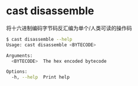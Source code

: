 # cast disassemble

将十六进制编码字节码反汇编为单个/人类可读的操作码

```bash
$ cast disassemble --help
Usage: cast disassemble <BYTECODE>

Arguments:
  <BYTECODE>  The hex encoded bytecode

Options:
  -h, --help  Print help
```